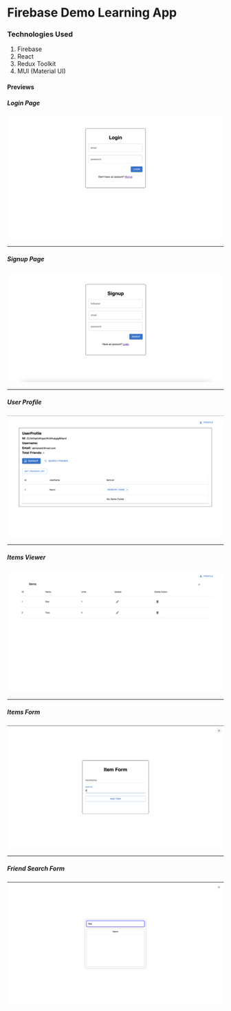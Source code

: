 # Firebase Demo Learning App

### Technologies Used

1. Firebase
2. React
3. Redux Toolkit
4. MUI (Material UI)

#### Previews

##### Login Page
![Login Page](./src/demos/login.png)

---
##### Signup Page
![Login Page](./src/demos/signup.png)

---
##### User Profile
![User Profile Page](./src/demos/user_profile.png)

---
##### Items Viewer
![Items Viewer Page](./src/demos/items_viewer.png)

---
##### Items Form
![User Profile Page](./src/demos/item_form.png)

---
##### Friend Search Form
![User Profile Page](./src/demos/friend_serach_form.png)
